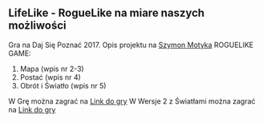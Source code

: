 ## LifeLike - RogueLike na miare naszych możliwości
Gra na Daj Się Poznać 2017.
Opis projektu na [Szymon Motyka](http://szymonmotyka.pl)
ROGUELIKE GAME:
1. Mapa (wpis nr 2-3)
2. Postać  (wpis nr 4)
3. Obrót i Światło (wpis nr 5)

 W Grę można zagrać na [Link do gry](https://aluspl.github.io/RogueLikeDSP/Versions/) 
 W Wersje 2 z Światłami można zagrać na [Link do gry](https://aluspl.github.io/RogueLikeDSP/Versions/lights)
